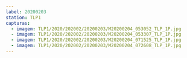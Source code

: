 ```yaml
---
label: 20200203
station: TLP1
capturas:
  - imagem: TLP1/2020/202002/20200203/M20200204_053052_TLP_1P.jpg
  - imagem: TLP1/2020/202002/20200203/M20200204_053307_TLP_1P.jpg
  - imagem: TLP1/2020/202002/20200203/M20200204_071525_TLP_1P.jpg
  - imagem: TLP1/2020/202002/20200203/M20200204_072608_TLP_1P.jpg
---
```

